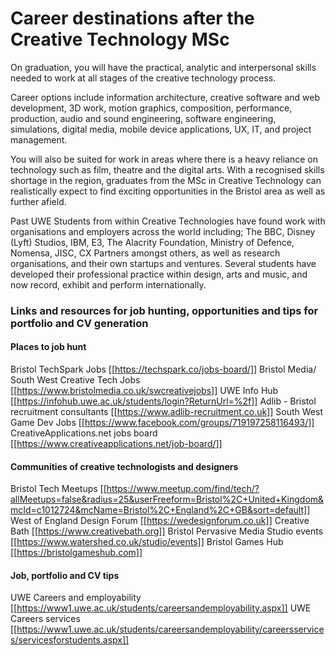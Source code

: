 # Career destinations after the Creative Technology MSc
On graduation, you will have the practical, analytic and interpersonal skills needed to work at all stages of the creative technology process.

Career options include information architecture, creative software and web development, 3D work, motion graphics, composition, performance, production, audio and sound engineering, software engineering, simulations, digital media, mobile device applications, UX, IT, and project management.

You will also be suited for work in areas where there is a heavy reliance on technology such as film, theatre and the digital arts.
With a recognised skills shortage in the region, graduates from the MSc in Creative Technology can realistically expect to find exciting opportunities in the Bristol area as well as further afield.

Past UWE Students from within Creative Technologies have found work with organisations and employers across the world including;
The BBC, Disney (Lyft) Studios, IBM, E3, The Alacrity Foundation, Ministry of Defence, Nomensa, JISC, CX Partners amongst others, as well as research organisations, and their own startups and ventures. Several students have developed their professional practice within design, arts and music, and now record, exhibit and perform internationally.

### Links and resources for job hunting, opportunities and tips for portfolio and CV generation

#### Places to job hunt
 Bristol TechSpark Jobs [[https://techspark.co/jobs-board/]]
 Bristol Media/ South West Creative Tech Jobs [[https://www.bristolmedia.co.uk/swcreativejobs]]
 UWE Info Hub [[https://infohub.uwe.ac.uk/students/login?ReturnUrl=%2f]]
 Adlib - Bristol recruitment consultants [[https://www.adlib-recruitment.co.uk]]
 South West Game Dev Jobs [[https://www.facebook.com/groups/719197258116493/]]
 CreativeApplications.net jobs board [[https://www.creativeapplications.net/job-board/]]

#### Communities of creative technologists and designers

 Bristol Tech Meetups [[https://www.meetup.com/find/tech/?allMeetups=false&radius=25&userFreeform=Bristol%2C+United+Kingdom&mcId=c1012724&mcName=Bristol%2C+England%2C+GB&sort=default]]
 West of England Design Forum [[https://wedesignforum.co.uk]]
 Creative Bath [[https://www.creativebath.org]]
 Bristol Pervasive Media Studio events [[https://www.watershed.co.uk/studio/events]]
 Bristol Games Hub [[https://bristolgameshub.com]]

#### Job, portfolio and CV tips
 UWE Careers and employability [[https://www1.uwe.ac.uk/students/careersandemployability.aspx]]
 UWE Careers services [[https://www1.uwe.ac.uk/students/careersandemployability/careersservices/servicesforstudents.aspx]]

